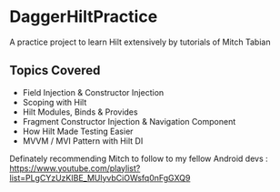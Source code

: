 # DaggerHiltPractice
A practice project to learn Hilt extensively by tutorials of Mitch Tabian

## Topics Covered

* Field Injection & Constructor Injection
* Scoping with Hilt
* Hilt Modules, Binds & Provides 
* Fragment Constructor Injection & Navigation Component
* How Hilt Made Testing Easier
* MVVM / MVI Pattern with Hilt DI

Definately recommending Mitch to follow to my fellow Android devs : https://www.youtube.com/playlist?list=PLgCYzUzKIBE_MUlyvbCiOWsfq0nFgGXQ9
